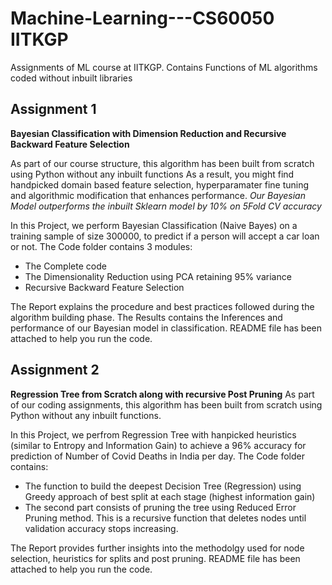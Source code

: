# Machine-Learning---CS60050 IITKGP
Assignments of ML course at IITKGP. Contains Functions of ML algorithms coded without inbuilt libraries





## Assignment 1 
**Bayesian Classification with Dimension Reduction and Recursive Backward Feature Selection**

As part of our course structure, this algorithm has been built from scratch using Python without any inbuilt functions
As a result, you might find handpicked domain based feature selection, hyperparamater fine tuning and algorithmic modification that enhances performance.
*Our Bayesian Model outperforms the inbuilt Sklearn model by 10% on 5Fold CV accuracy*

In this Project, we perform Bayesian Classification (Naive Bayes) on a training sample of size 300000, to predict if a person will accept a car loan or not.
The Code folder contains 3 modules:
- The Complete code
- The Dimensionality Reduction using PCA retaining 95% variance
- Recursive Backward Feature Selection

The Report explains the procedure and best practices followed during the algorithm building phase.
The Results contains the Inferences and performance of our Bayesian model in classification.
README file has been attached to help you run the code.

## Assignment 2 
**Regression Tree from Scratch along with recursive Post Pruning**
As part of our coding assignments, this algorithm has been built from scratch using Python without any inbuilt functions.

In this Project, we perfrom Regression Tree with hanpicked heuristics (similar to Entropy and Information Gain) to achieve a 96% accuracy for prediction of Number of Covid Deaths in India per day.
The Code folder contains:
 - The function to build the deepest Decision Tree (Regression) using Greedy approach of best split at each stage (highest information gain)
 - The second part consists of pruning the tree using Reduced Error Pruning method. This is a recursive function that deletes nodes until validation accuracy stops increasing.
 
 The Report provides further insights into the methodolgy used for node selection, heuristics for splits and post pruning. 
 README file has been attached to help you run the code.





